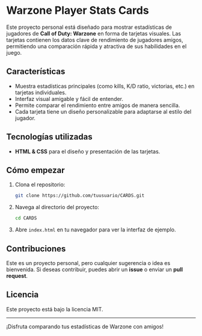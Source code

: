 # Warzone Player Stats Cards

Este proyecto personal está diseñado para mostrar estadísticas de jugadores de **Call of Duty: Warzone** en forma de tarjetas visuales. Las tarjetas contienen los datos clave de rendimiento de jugadores amigos, permitiendo una comparación rápida y atractiva de sus habilidades en el juego.

## Características

- Muestra estadísticas principales (como kills, K/D ratio, victorias, etc.) en tarjetas individuales.
- Interfaz visual amigable y fácil de entender.
- Permite comparar el rendimiento entre amigos de manera sencilla.
- Cada tarjeta tiene un diseño personalizable para adaptarse al estilo del jugador.

## Tecnologías utilizadas

- **HTML & CSS** para el diseño y presentación de las tarjetas.

## Cómo empezar

1. Clona el repositorio:
    ```bash
    git clone https://github.com/tuusuario/CARDS.git
    ```

2. Navega al directorio del proyecto:
    ```bash
    cd CARDS
    ```

3. Abre `index.html` en tu navegador para ver la interfaz de ejemplo.

## Contribuciones

Este es un proyecto personal, pero cualquier sugerencia o idea es bienvenida. Si deseas contribuir, puedes abrir un **issue** o enviar un **pull request**.

## Licencia

Este proyecto está bajo la licencia MIT.

---

¡Disfruta comparando tus estadísticas de Warzone con amigos!
